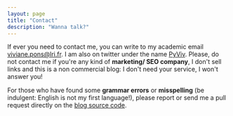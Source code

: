 ```yaml
---
layout: page
title: "Contact"
description: "Wanna talk?"
---
```


If ever you need to contact me, you can write to my academic email [viviane.pons@lri.fr](mailto:viviane.pons@lri.fr). I am also on twitter under the name [PyViv](https://twitter.com/PyViv). Please, do not contact me if you're any kind of **marketing/ SEO company**, I don't sell links and this is a non commercial blog: I don't need your service, I won't answer you!

For those who have found some **grammar errors** or **misspelling** (be indulgent: English is not my first language!), please report or send me a pull request directly on the [blog source code](https://github.com/VivianePons/vivianepons.github.com). 



